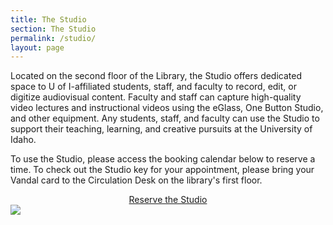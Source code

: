 ```yaml
---
title: The Studio
section: The Studio
permalink: /studio/
layout: page
---
```

<div markdown="1">

Located on the second floor of the Library, the Studio offers dedicated space to U of I-affiliated students, staff, and faculty to record, edit, or digitize audiovisual content.
Faculty and staff can capture high-quality video lectures and instructional videos using the eGlass, One Button Studio, and other equipment. 
Any students, staff, and faculty can use the Studio to support their teaching, learning, and creative pursuits at the University of Idaho. 

To use the Studio, please access the booking calendar below to reserve a time. 
To check out the Studio key for your appointment, please bring your Vandal card to the Circulation Desk on the library's first floor.

<center><a class="btn btn-lg btn-clearwater" href="https://libcal.uidaho.edu/booking/AV" role="button">Reserve the Studio</a></center>
<img class="img-fluid my-3" src="{{ '/rooms/studio.jpg' | prepend: site.lib-media }}">
